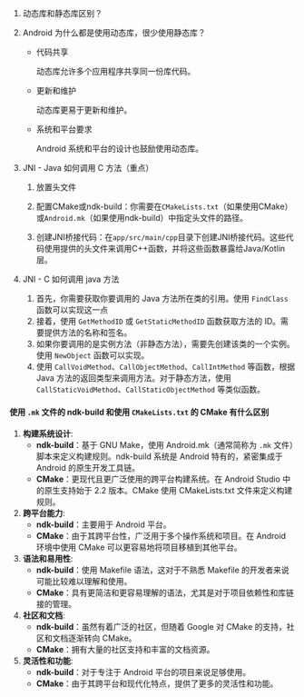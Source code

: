 1. 动态库和静态库区别？

2. Android 为什么都是使用动态库，很少使用静态库？
   
   - 代码共享
     
     动态库允许多个应用程序共享同一份库代码。
   
   - 更新和维护
     
     动态库更易于更新和维护。
   
   - 系统和平台要求
     
     Android 系统和平台的设计也鼓励使用动态库。

3. JNI - Java 如何调用 C 方法（重点）
   
   1. 放置头文件
   
   2. 配置CMake或ndk-build：你需要在`CMakeLists.txt`（如果使用CMake）或`Android.mk`（如果使用ndk-build）中指定头文件的路径。
   
   3. 创建JNI桥接代码：在`app/src/main/cpp`目录下创建JNI桥接代码。这些代码使用提供的头文件来调用C++函数，并将这些函数暴露给Java/Kotlin层。

4. JNI - C 如何调用 java 方法
   
   1. 首先，你需要获取你要调用的 Java 方法所在类的引用。使用 `FindClass` 函数可以实现这一点
   2. 接着，使用 `GetMethodID` 或 `GetStaticMethodID` 函数获取方法的 ID。需要提供方法的名称和签名。
   3. 如果你要调用的是实例方法（非静态方法），需要先创建该类的一个实例。使用 `NewObject` 函数可以实现。
   4. 使用 `CallVoidMethod`、`CallObjectMethod`、`CallIntMethod` 等函数，根据 Java 方法的返回类型来调用方法。对于静态方法，使用 `CallStaticVoidMethod`、`CallStaticObjectMethod` 等类似函数。



#### 使用 `.mk` 文件的 ndk-build 和使用 `CMakeLists.txt` 的 CMake 有什么区别

1. **构建系统设计**:
   - **ndk-build**：基于 GNU Make，使用 Android.mk（通常简称为 `.mk` 文件）脚本来定义构建规则。ndk-build 系统是 Android 特有的，紧密集成于 Android 的原生开发工具链。
   - **CMake**：更现代且更广泛使用的跨平台构建系统。在 Android Studio 中的原生支持始于 2.2 版本。CMake 使用 CMakeLists.txt 文件来定义构建规则。
2. **跨平台能力**:
   - **ndk-build**：主要用于 Android 平台。
   - **CMake**：由于其跨平台性，广泛用于多个操作系统和项目。在 Android 环境中使用 CMake 可以更容易地将项目移植到其他平台。
3. **语法和易用性**:
   - **ndk-build**：使用 Makefile 语法，这对于不熟悉 Makefile 的开发者来说可能比较难以理解和使用。
   - **CMake**：具有更简洁和更容易理解的语法，尤其是对于项目依赖性和库链接的管理。
4. **社区和文档**:
   - **ndk-build**：虽然有着广泛的社区，但随着 Google 对 CMake 的支持，社区和文档逐渐转向 CMake。
   - **CMake**：拥有大量的社区支持和丰富的文档资源。
5. **灵活性和功能**:
   - **ndk-build**：对于专注于 Android 平台的项目来说足够使用。
   - **CMake**：由于其跨平台和现代化特点，提供了更多的灵活性和功能。

